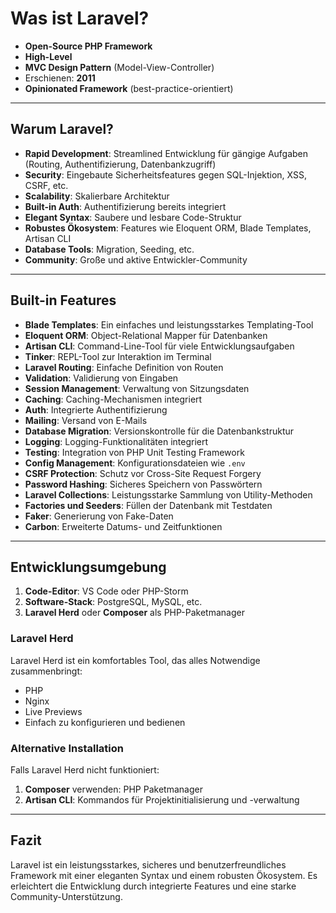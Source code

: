 # Was ist Laravel?

- **Open-Source PHP Framework**  
- **High-Level**  
- **MVC Design Pattern** (Model-View-Controller)  
- Erschienen: **2011**  
- **Opinionated Framework** (best-practice-orientiert)

---

## Warum Laravel?

- **Rapid Development**: Streamlined Entwicklung für gängige Aufgaben (Routing, Authentifizierung, Datenbankzugriff)
- **Security**: Eingebaute Sicherheitsfeatures gegen SQL-Injektion, XSS, CSRF, etc.
- **Scalability**: Skalierbare Architektur
- **Built-in Auth**: Authentifizierung bereits integriert
- **Elegant Syntax**: Saubere und lesbare Code-Struktur
- **Robustes Ökosystem**: Features wie Eloquent ORM, Blade Templates, Artisan CLI
- **Database Tools**: Migration, Seeding, etc.
- **Community**: Große und aktive Entwickler-Community

---

## Built-in Features

- **Blade Templates**: Ein einfaches und leistungsstarkes Templating-Tool
- **Eloquent ORM**: Object-Relational Mapper für Datenbanken
- **Artisan CLI**: Command-Line-Tool für viele Entwicklungsaufgaben
- **Tinker**: REPL-Tool zur Interaktion im Terminal
- **Laravel Routing**: Einfache Definition von Routen
- **Validation**: Validierung von Eingaben
- **Session Management**: Verwaltung von Sitzungsdaten
- **Caching**: Caching-Mechanismen integriert
- **Auth**: Integrierte Authentifizierung
- **Mailing**: Versand von E-Mails
- **Database Migration**: Versionskontrolle für die Datenbankstruktur
- **Logging**: Logging-Funktionalitäten integriert
- **Testing**: Integration von PHP Unit Testing Framework
- **Config Management**: Konfigurationsdateien wie `.env`
- **CSRF Protection**: Schutz vor Cross-Site Request Forgery
- **Password Hashing**: Sicheres Speichern von Passwörtern
- **Laravel Collections**: Leistungsstarke Sammlung von Utility-Methoden
- **Factories und Seeders**: Füllen der Datenbank mit Testdaten
- **Faker**: Generierung von Fake-Daten
- **Carbon**: Erweiterte Datums- und Zeitfunktionen

---

## Entwicklungsumgebung

1. **Code-Editor**: VS Code oder PHP-Storm
2. **Software-Stack**: PostgreSQL, MySQL, etc.
3. **Laravel Herd** oder **Composer** als PHP-Paketmanager

### Laravel Herd
Laravel Herd ist ein komfortables Tool, das alles Notwendige zusammenbringt:
- PHP
- Nginx
- Live Previews
- Einfach zu konfigurieren und bedienen

### Alternative Installation
Falls Laravel Herd nicht funktioniert:
1. **Composer** verwenden: PHP Paketmanager
2. **Artisan CLI**: Kommandos für Projektinitialisierung und -verwaltung

---

## Fazit
Laravel ist ein leistungsstarkes, sicheres und benutzerfreundliches Framework mit einer eleganten Syntax und einem robusten Ökosystem. Es erleichtert die Entwicklung durch integrierte Features und eine starke Community-Unterstützung.
